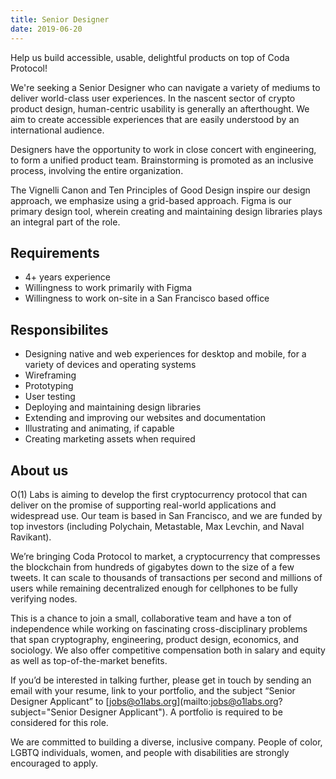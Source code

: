 ```yaml
---
title: Senior Designer
date: 2019-06-20
---
```


Help us build accessible, usable, delightful products on top of Coda Protocol!

We're seeking a Senior Designer who can navigate a variety of mediums to deliver world-class user experiences. In the nascent sector of crypto product design, human-centric usability is generally an afterthought. We aim to create accessible experiences that are easily understood by an international audience.

Designers have the opportunity to work in close concert with engineering, to form a unified product team. Brainstorming is promoted as an inclusive process, involving the entire organization.

The Vignelli Canon and Ten Principles of Good Design inspire our design approach, we emphasize using a grid-based approach. Figma is our primary design tool, wherein creating and maintaining design libraries plays an integral part of the role.

## Requirements

- 4+ years experience
- Willingness to work primarily with Figma
- Willingness to work on-site in a San Francisco based office

## Responsibilites

- Designing native and web experiences for desktop and mobile, for a variety of devices and operating systems
- Wireframing
- Prototyping
- User testing
- Deploying and maintaining design libraries
- Extending and improving our websites and documentation
- Illustrating and animating, if capable
- Creating marketing assets when required

## About us

O(1) Labs is aiming to develop the first cryptocurrency protocol that can deliver on the promise of supporting real-world applications and widespread use. Our team is based in San Francisco, and we are funded by top investors (including Polychain, Metastable, Max Levchin, and Naval Ravikant).

We’re bringing Coda Protocol to market, a cryptocurrency that compresses the blockchain from hundreds of gigabytes down to the size of a few tweets. It can scale to thousands of transactions per second and millions of users while remaining decentralized enough for cellphones to be fully verifying nodes.

This is a chance to join a small, collaborative team and have a ton of independence while working on fascinating cross-disciplinary problems that span cryptography, engineering, product design, economics, and sociology. We also offer competitive compensation both in salary and equity as well as top-of-the-market benefits.

If you’d be interested in talking further, please get in touch by
sending an email with your resume, link to your portfolio, and the subject “Senior Designer
Applicant” to [jobs@o1labs.org](mailto:jobs@o1labs.org?subject="Senior Designer Applicant"). A portfolio is required to be considered for this role.

We are committed to building a diverse, inclusive company. People of
color, LGBTQ individuals, women, and people with disabilities are
strongly encouraged to apply.

